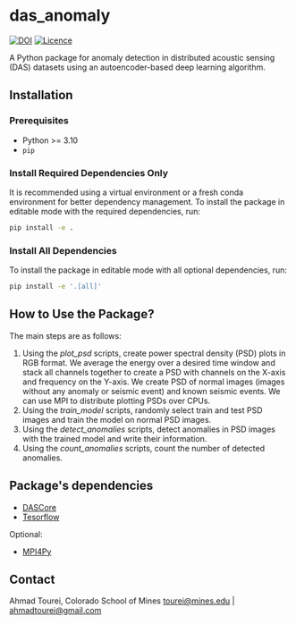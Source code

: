 # das_anomaly
[![DOI](https://zenodo.org/badge/823391484.svg)](https://zenodo.org/doi/10.5281/zenodo.12747212)
[![Licence](https://www.gnu.org/graphics/lgplv3-88x31.png)](https://www.gnu.org/licenses/lgpl.html)

A Python package for anomaly detection in distributed acoustic sensing (DAS) datasets using an autoencoder-based deep learning algorithm.

## Installation
### Prerequisites
- Python >= 3.10
- `pip`
### Install Required Dependencies Only
It is recommended using a virtual environment or a fresh conda environment for better dependency management.
To install the package in editable mode with the required dependencies, run:

```bash
pip install -e .
```
### Install All Dependencies 

To install the package in editable mode with all optional dependencies, run:

```bash
pip install -e '.[all]'
```

## How to Use the Package?
The main steps are as follows:
1. Using the _plot_psd_ scripts, create power spectral density (PSD) plots in RGB format. We average the energy over a desired time window and stack all channels together to create a PSD with channels on the X-axis and frequency on the Y-axis. We create PSD of normal images (images without any anomaly or seismic event) and known seismic events. We can use MPI to distribute plotting PSDs over CPUs. 
2. Using the _train_model_ scripts, randomly select train and test PSD images and train the model on normal PSD images. 
3. Using the _detect_anomalies_ scripts, detect anomalies in PSD images with the trained model and write their information.
4. Using the _count_anomalies_ scripts, count the number of detected anomalies.

## Package's dependencies
- [DASCore](https://dascore.org/)
- [Tesorflow](https://www.tensorflow.org/install)

Optional:
- [MPI4Py](https://mpi4py.readthedocs.io/en/stable/install.html)

## Contact
Ahmad Tourei, Colorado School of Mines
tourei@mines.edu | ahmadtourei@gmail.com
